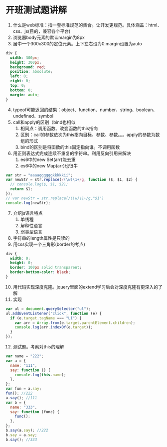 # 开班测试题讲解

1. 什么是web标准：指一套标准规范的集合。让开发更规范。具体涵盖：html、css、js(目的，兼容各个平台)
2. 浏览器body元素的默认margin为8px
3. 居中一个300x300的定位元素。上下左右设为0.margin设置为auto
```css
div {
  width: 300px;
  height: 300px;
  background: red;
  position: absolute;
  left: 0;
  right: 0;
  top: 0;
  bottom: 0;
  margin: auto;
}
```
4. typeof可能返回的结果：object、function、number、string、boolean、undefined、symbol
5. call和apply的区别（bind也相似
   1. 相同点：调用函数、改变函数的this指向
   2. 区别：call的参数依次为this指向目标、参数、参数。。。apply的参数为数组的形式
   3. bind的区别是将函数的this固定指向谁。不调用函数
6. 用正则表达式完成连续不重复的字符串。利用反向引用来解决
   1. es6中的new Set(arr)能去重
   2. es6中的new Map(arr)也很牛
```js
var str = "aaaaggggggkkkkkii";
var newStr = str.replace(/(\w)\1+/g, function ($, $1, $2) {
  // console.log($, $1, $2);
  return $1;
});
// var newStr = str.replace(/(\w)\1+/g,"$1")
console.log(newStr);
```
7. 介绍js语言特点
   1. 单线程
   2. 解释性语言
   3. 弱类型语言
8. 字符串的length属性是只读的
9. 用css实现一个三角形(border的考点)
```css
div {
  width: 0;
  height: 0;
  border: 100px solid transparent;
  border-bottom-color: black;
}
```
10. 用代码实现深度克隆。jquery里面的extend学习后会对深度克隆有更深入的了解
11. 实现
```js
var ul = document.querySelector("ul");
ul.addEventListener("click", function (e) {
  if (e.target.tagName === "LI") {
    var arr = Array.from(e.target.parentElement.children);
    console.log(arr.indexOf(e.target));
  }
});
```
12. 测试题。考察对this的理解
```js
var name = "222";
var a = {
  name: "111",
  say: function () {
    console.log(this.name);
  },
};
var fun = a.say;
fun(); //222
a.say(); //111
var b = {
  name: "333",
  say: function (func) {
    func();
  },
};
b.say(a.say); //222
b.say = a.say;
b.say(); //333
```